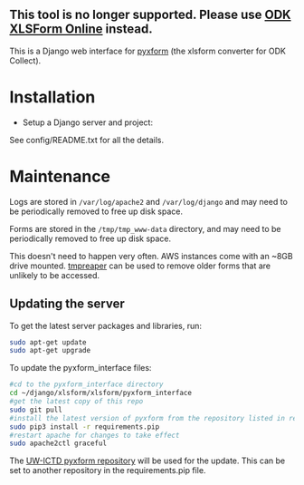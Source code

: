 ## This tool is no longer supported. Please use [ODK XLSForm Online](https://github.com/opendatakit/xlsform-online) instead.

This is a Django web interface for [pyxform](https://github.com/UW-ICTD/pyxform) (the xlsform converter for ODK Collect).

Installation
============

- Setup a Django server and project:

See config/README.txt for all the details.

Maintenance
============

Logs are stored in `/var/log/apache2` and `/var/log/django` and may need to be periodically removed to free up disk space.

Forms are stored in the `/tmp/tmp_www-data` directory, and may need to be periodically removed to free up disk space.

This doesn't need to happen very often. AWS instances come with an ~8GB drive mounted.
[tmpreaper](http://manpages.ubuntu.com/manpages/hardy/man8/tmpreaper.8.html>) can be used to remove older forms that are unlikely to be accessed.

## Updating the server

To get the latest server packages and libraries, run:

```bash
sudo apt-get update
sudo apt-get upgrade
```

To update the pyxform_interface files:

```bash
#cd to the pyxform_interface directory
cd ~/django/xlsform/xlsform/pyxform_interface
#get the latest copy of this repo
sudo git pull
#install the latest version of pyxform from the repository listed in requirements.pip
sudo pip3 install -r requirements.pip
#restart apache for changes to take effect
sudo apache2ctl graceful
```
The [UW-ICTD pyxform repository](https://github.com/UW-ICTD/pyxform) will be used for the update.
This can be set to another repository in the requirements.pip file.

